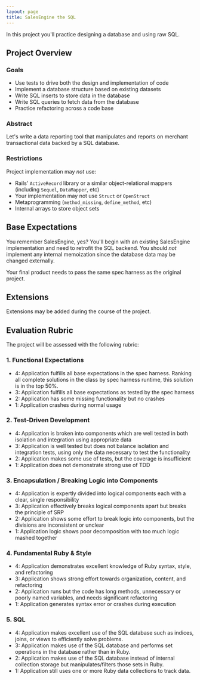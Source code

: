 ```yaml
---
layout: page
title: SalesEngine the SQL
---
```


In this project you'll practice designing a database and using
raw SQL.

## Project Overview

### Goals

* Use tests to drive both the design and implementation of code
* Implement a database structure based on existing datasets
* Write SQL inserts to store data in the database
* Write SQL queries to fetch data from the database
* Practice refactoring across a code base

### Abstract

Let's write a data reporting tool that manipulates and reports on merchant transactional data backed by a SQL database.

### Restrictions

Project implementation may *not* use:

* Rails' `ActiveRecord` library or a similar object-relational mappers (including `Sequel`, `DataMapper`, etc)
* Your implementation may not use `Struct` or `OpenStruct`
* Metaprogramming (`method_missing`, `define_method`, etc)
* Internal arrays to store object sets

## Base Expectations

You remember SalesEngine, yes? You'll begin with an existing SalesEngine
implementation and need to retrofit the SQL backend. You should *not* implement any internal memoization since the database data may be changed externally.

Your final product needs to pass the same spec harness as the original project.

## Extensions

Extensions may be added during the course of the project.

## Evaluation Rubric

The project will be assessed with the following rubric:

### 1. Functional Expectations

* 4: Application fulfills all base expectations in the spec harness. Ranking all complete solutions in the class by spec harness runtime, this solution is in the top 50%.
* 3: Application fulfills all base expectations as tested by the spec harness
* 2: Application has some missing functionality but no crashes
* 1: Application crashes during normal usage

### 2. Test-Driven Development

* 4: Application is broken into components which are well tested in both isolation and integration using appropriate data
* 3: Application is well tested but does not balance isolation and integration tests, using only the data necessary to test the functionality
* 2: Application makes some use of tests, but the coverage is insufficient
* 1: Application does not demonstrate strong use of TDD

### 3. Encapsulation / Breaking Logic into Components

* 4: Application is expertly divided into logical components each with a clear, single responsibility
* 3: Application effectively breaks logical components apart but breaks the principle of SRP
* 2: Application shows some effort to break logic into components, but the divisions are inconsistent or unclear
* 1: Application logic shows poor decomposition with too much logic mashed together

### 4. Fundamental Ruby & Style

* 4:  Application demonstrates excellent knowledge of Ruby syntax, style, and refactoring
* 3:  Application shows strong effort towards organization, content, and refactoring
* 2:  Application runs but the code has long methods, unnecessary or poorly named variables, and needs significant refactoring
* 1:  Application generates syntax error or crashes during execution

### 5. SQL

* 4: Application makes excellent use of the SQL database such as indices, joins, or views to efficiently solve problems.
* 3: Application makes use of the SQL database and performs set operations in the database rather than in Ruby.
* 2: Application makes use of the SQL database instead of internal collection storage but manipulates/filters those sets in Ruby.
* 1: Application still uses one or more Ruby data collections to track data.

